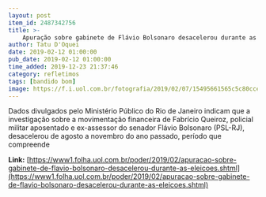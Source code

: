 ```yaml
---
layout: post
item_id: 2487342756
title: >-
    Apuração sobre gabinete de Flávio Bolsonaro desacelerou durante as eleições
author: Tatu D'Oquei
date: 2019-02-12 01:00:00
pub_date: 2019-02-12 01:00:00
time_added: 2019-12-23 21:37:46
category: refletimos
tags: [bandido bom]
image: https://f.i.uol.com.br/fotografia/2019/02/07/15495661565c5c80ccebf73_1549566156_3x2_rt.jpg
---
```


Dados divulgados pelo Ministério Público do Rio de Janeiro indicam que a investigação sobre a movimentação financeira de Fabrício Queiroz, policial militar aposentado e ex-assessor do senador Flávio Bolsonaro (PSL-RJ), desacelerou de agosto a novembro do ano passado, período que compreende

**Link:** [https://www1.folha.uol.com.br/poder/2019/02/apuracao-sobre-gabinete-de-flavio-bolsonaro-desacelerou-durante-as-eleicoes.shtml](https://www1.folha.uol.com.br/poder/2019/02/apuracao-sobre-gabinete-de-flavio-bolsonaro-desacelerou-durante-as-eleicoes.shtml)

